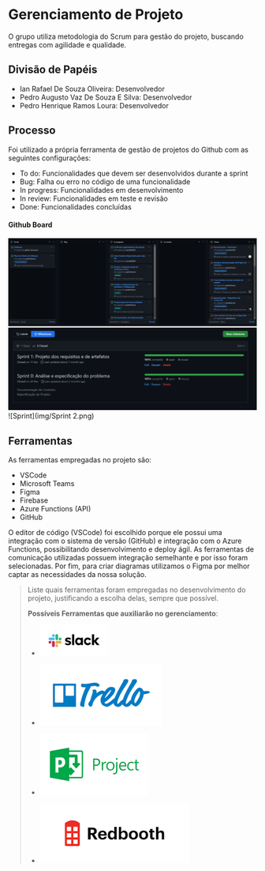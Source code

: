 # Gerenciamento de Projeto

O grupo utiliza metodologia do Scrum para gestão do projeto, buscando entregas com agilidade e qualidade.

## Divisão de Papéis

- Ian Rafael De Souza Oliveira: Desenvolvedor
- Pedro Augusto Vaz De Souza E Silva: Desenvolvedor
- Pedro Henrique Ramos Loura: Desenvolvedor

## Processo

Foi utilizado a própria ferramenta de gestão de projetos do Github com as seguintes configurações:
- To do: Funcionalidades que devem ser desenvolvidos durante a sprint
- Bug: Falha ou erro no código de uma funcionalidade
- In progress: Funcionalidades em desenvolvimento
- In review: Funcionalidades em teste e revisão
- Done: Funcionalidades concluídas

#### Github Board
![Github Kanban](img/Board.png)
![Sprint](img/Sprint.png)
![Sprint](img/Sprint 2.png)
## Ferramentas

As ferramentas empregadas no projeto são:

- VSCode
- Microsoft Teams
- Figma
- Firebase
- Azure Functions (API)
- GitHub

O editor de código (VSCode) foi escolhido porque ele possui uma integração com o
sistema de versão (GitHub) e integração com o Azure Functions, possibilitando desenvolvimento e deploy ágil. As ferramentas de comunicação utilizadas possuem
integração semelhante e por isso foram selecionadas. Por fim, para criar diagramas utilizamos o Figma por melhor captar as necessidades da nossa solução.

> Liste quais ferramentas foram empregadas no desenvolvimento do
> projeto, justificando a escolha delas, sempre que possível.
> 
> **Possíveis Ferramentas que auxiliarão no gerenciamento**: 
> - [![Slack](img/slack.jpg)](https://slack.com/)
> - [![Trello](img/trello.png)](https://trello.com/)
> 
> - [![Microsof Project](img/project.png)](https://products.office.com/pt-br/project/project-and-portfolio-management-software)
> - [![Redbooth](img/redbooth.png)](https://redbooth.com/)
